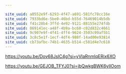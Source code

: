 ```yaml
---

site_uuid: a0552e9f-6293-4f47-a691-581fc78cc16e
site_uuid: 7933bd6e-5be0-46bd-b55d-76469014b5db
site_uuid: f41c28b4-3ffd-4e92-9121-88155e274fdb
site_uuid: 069141ec-a48f-4b9a-bc60-c02d832c4661
site_uuid: 9c907e9f-4f41-4ff4-9624-3503c99af5b1
site_uuid: 3c8c5e1f-1ecf-4df4-988f-14ad00e93814
site_uuid: cb73afbc-74b1-4635-b514-c581d4e7c618
---
```

https://youtu.be/Dov68JsIC4g?si=yVlaRnmlqERix6XO

https://youtu.be/GEJOB_TFYJ0?si=jbQwkgBWK6yIlOom